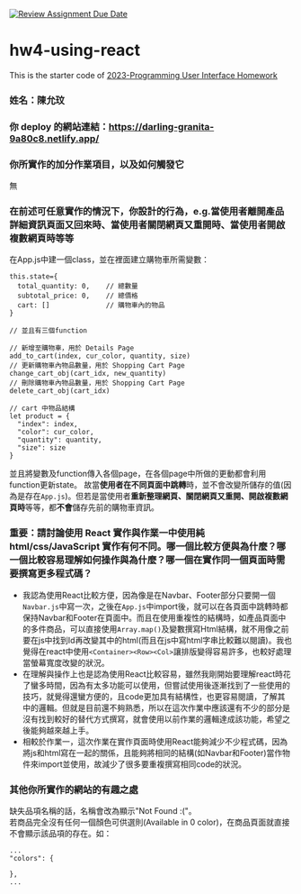 [![Review Assignment Due Date](https://classroom.github.com/assets/deadline-readme-button-24ddc0f5d75046c5622901739e7c5dd533143b0c8e959d652212380cedb1ea36.svg)](https://classroom.github.com/a/wH3jFylN)
# hw4-using-react
This is the starter code of [2023-Programming User Interface Homework](https://hackmd.io/@akairisu/ByGFeGdZh)

### 姓名：陳允玟
### 你 deploy 的網站連結：https://darling-granita-9a80c8.netlify.app/

### 你所實作的加分作業項目，以及如何觸發它
無

### 在前述可任意實作的情況下，你設計的行為，e.g.當使用者離開產品詳細資訊頁面又回來時、當使用者關閉網頁又重開時、當使用者開啟複數網頁時等等
在App.js中建一個class，並在裡面建立購物車所需變數：
```{js}
this.state={
  total_quantity: 0,    // 總數量
  subtotal_price: 0,    // 總價格
  cart: []              // 購物車內的物品
}

// 並且有三個function

// 新增至購物車，用於 Details Page
add_to_cart(index, cur_color, quantity, size)    
// 更新購物車內物品數量，用於 Shopping Cart Page
change_cart_obj(cart_idx, new_quantity)
// 刪除購物車內物品數量，用於 Shopping Cart Page
delete_cart_obj(cart_idx)
```

```{js}
// cart 中物品結構
let product = {
  "index": index,
  "color": cur_color,
  "quantity": quantity,
  "size": size
}
```
並且將變數及function傳入各個page，在各個page中所做的更動都會利用function更新state。
故當**使用者在不同頁面中跳轉**時，並不會改變所儲存的值(因為是存在`App.js`)。但若是當使用者**重新整理網頁、關閉網頁又重開、開啟複數網頁時**等等，都**不會**儲存先前的購物車資訊。


### 重要：請討論使用 React 實作與作業一中使用純 html/css/JavaScript 實作有何不同。哪一個比較方便與為什麼？哪一個比較容易理解如何操作與為什麼？哪一個在實作同一個頁面時需要撰寫更多程式碼？
- 我認為使用React比較方便，因為像是在Navbar、Footer部分只要開一個`Navbar.js`中寫一次，之後在`App.js`中import後，就可以在各頁面中跳轉時都保持Navbar和Footer在頁面中。而且在使用重複性的結構時，如產品頁面中的多件商品，可以直接使用`Array.map()`及變數撰寫Html結構，就不用像之前要在js中找到Id再改變其中的html(而且在js中寫html字串比較難以閱讀)。我也覺得在react中使用`<Container><Row><Col>`讓排版變得容易許多，也較好處理當螢幕寬度改變的狀況。
- 在理解與操作上也是認為使用React比較容易，雖然我剛開始要理解react時花了蠻多時間，因為有太多功能可以使用，但嘗試使用後逐漸找到了一些使用的技巧，就覺得還蠻方便的，且code更加具有結構性，也更容易閱讀，了解其中的邏輯。但就是目前還不夠熟悉，所以在這次作業中應該還有不少的部分是沒有找到較好的替代方式撰寫，就會使用以前作業的邏輯達成該功能，希望之後能夠越來越上手。
- 相較於作業一，這次作業在實作頁面時使用React能夠減少不少程式碼，因為將js和html寫在一起的關係，且能夠將相同的結構(如Navbar和Footer)當作物件來import並使用，故減少了很多要重複撰寫相同code的狀況。


### 其他你所實作的網站的有趣之處
缺失品項名稱的話，名稱會改為顯示"Not Found :("。
<br/>
若商品完全沒有任何一個顏色可供選則(Available in 0 color)，在商品頁面就直接不會顯示該品項的存在。如：
```{js}
...
"colors": {
        
},
...
```

